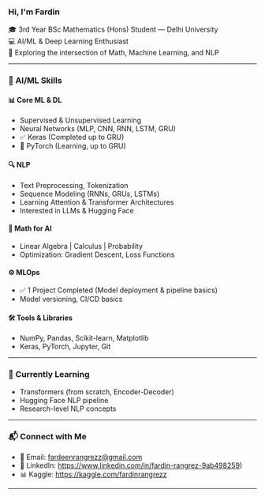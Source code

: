###  Hi, I'm Fardin

🎓 3rd Year BSc Mathematics (Hons) Student — Delhi University  
💻 AI/ML & Deep Learning Enthusiast  
📌 Exploring the intersection of Math, Machine Learning, and NLP

---

### 🧠 AI/ML Skills

#### 📊 Core ML & DL
- Supervised & Unsupervised Learning
- Neural Networks (MLP, CNN, RNN, LSTM, GRU)
- ✅ Keras (Completed up to GRU)
- 🧪 PyTorch (Learning, up to GRU)

#### 🔍 NLP
- Text Preprocessing, Tokenization
- Sequence Modeling (RNNs, GRUs, LSTMs)
- Learning Attention & Transformer Architectures
- Interested in LLMs & Hugging Face

#### 🧮 Math for AI
- Linear Algebra | Calculus | Probability
- Optimization: Gradient Descent, Loss Functions

#### ⚙️ MLOps
- ✅ 1 Project Completed (Model deployment & pipeline basics)
- Model versioning, CI/CD basics

#### 🛠️ Tools & Libraries
- NumPy, Pandas, Scikit-learn, Matplotlib
- Keras, PyTorch, Jupyter, Git

---

### 🚀 Currently Learning
- Transformers (from scratch, Encoder-Decoder)
- Hugging Face NLP pipeline
- Research-level NLP concepts

---

### 📬 Connect with Me

- 📧 Email: fardeenrangrezz@gmail.com
- 💼 LinkedIn: https://www.linkedin.com/in/fardin-rangrez-9ab498259)
- 📊 Kaggle: https://kaggle.com/fardinrangrezz

---

